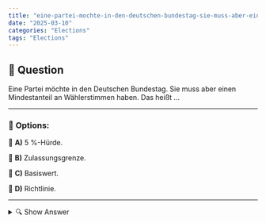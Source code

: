 ```yaml
---
title: "eine-partei-mochte-in-den-deutschen-bundestag-sie-muss-aber-einen-mindestanteil-an-wahlerstimmen-hab"
date: "2025-03-10"
categories: "Elections"
tags: "Elections"
---
```


## 📌 **Question**

Eine Partei möchte in den Deutschen Bundestag. Sie muss aber einen Mindestanteil an Wählerstimmen haben. Das heißt …



---

### 📝 **Options:**

🔘 **A)** 5 %-Hürde.

🔘 **B)** Zulassungsgrenze.

🔘 **C)** Basiswert.

🔘 **D)** Richtlinie.

---

<details>
  <summary>🔍 Show Answer</summary>

  <p>
💡  <b>Correct Answer:</b>  a
  </p>
  <p>
    📖<b>Explanation:</b>
    In Deutschland streben politische Parteien den Einzug in den Bundestag an, das nationale Parlament. Um die Parlamentsstruktur stabil zu halten und eine Zersplitterung durch viele kleine Parteien zu verhindern, gibt es eine Mindestanforderung an die Wählerstimmen. Diese sogenannte Fünf-Prozent-Hürde verlangt, dass eine Partei mindestens fünf Prozent der gültigen Zweitstimmen bundesweit erreichen muss. Nur Parteien, die diese Hürde überwinden, erhalten Sitze im Bundestag und können an der Gesetzgebung teilnehmen. Dies fördert größere, nachhaltige politische Kräfte im Parlament.
  </p>
</details>
